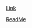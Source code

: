 [Link](https://seondal.github.io/VanillaJS-Practice/)

[ReadMe](https://suave-lilac-075.notion.site/Momentum-App-bcf4af8661604840982a417c108128d0)
